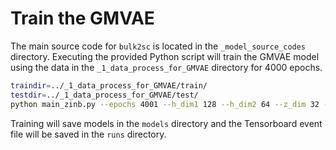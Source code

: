 # Train the GMVAE
The main source code for `bulk2sc` is located in the `_model_source_codes` directory. Executing the provided Python script will train the GMVAE model using the data in the `_1_data_process_for_GMVAE` directory for 4000 epochs.
```bash
traindir=../_1_data_process_for_GMVAE/train/
testdir=../_1_data_process_for_GMVAE/test/
python main_zinb.py --epochs 4001 --h_dim1 128 --h_dim2 64 --z_dim 32 -dl ${traindir} -tdl ${testdir} --dataset lung > output.txt
```
Training will save models in the `models` directory and the Tensorboard event file will be saved in the `runs` directory.
